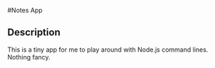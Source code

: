#Notes App
## Description
This is a tiny app for me to play around with Node.js command lines. Nothing fancy. 
